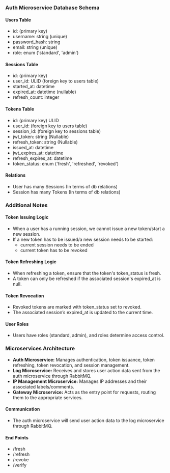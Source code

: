 ### Auth Microservice Database Schema

#### Users Table

- id: (primary key)
- username: string (unique)
- password_hash: string
- email: string (unique)
- role: enum ('standard', 'admin')

#### Sessions Table

- id: (primary key)
- user_id: ULID (foreign key to users table)
- started_at: datetime
- expired_at: datetime (nullable)
- refresh_count: integer

#### Tokens Table

- id: (primary key) ULID
- user_id: (foreign key to users table)
- session_id: (foreign key to sessions table)
- jwt_token: string (Nullable)
- refresh_token: string (Nullable)
- issued_at: datetime
- jwt_expires_at: datetime
- refresh_expires_at: datetime
- token_status: enum ('fresh', 'refreshed', 'revoked')

#### Relations

- User has many Sessions (In terms of db relations)
- Session has many Tokens (In terms of db relations)

### Additional Notes

#### Token Issuing Logic

- When a user has a running session, we cannot issue a new token/start a new session.
- If a new token has to be issued/a new session needs to be started:
  - current session needs to be ended
  - current token has to be revoked

#### Token Refreshing Logic

- When refreshing a token, ensure that the token's token_status is fresh.
- A token can only be refreshed if the associated session's expired_at is null.

#### Token Revocation

- Revoked tokens are marked with token_status set to revoked.
- The associated session’s expired_at is updated to the current time.

#### User Roles

- Users have roles (standard, admin), and roles determine access control.

### Microservices Architecture

- **Auth Microservice:** Manages authentication, token issuance, token refreshing, token revocation, and session management.
- **Log Microservice:** Receives and stores user action data sent from the auth microservice through RabbitMQ.
- **IP Management Microservice:** Manages IP addresses and their associated labels/comments.
- **Gateway Microservice:** Acts as the entry point for requests, routing them to the appropriate services.

#### Communication

- The auth microservice will send user action data to the log microservice through RabbitMQ.

#### End Points

- /fresh
- /refresh
- /revoke
- /verify